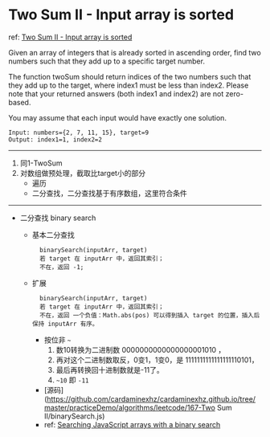 # Two Sum II - Input array is sorted

ref: [Two Sum II - Input array is sorted](https://leetcode.com/problems/two-sum-ii-input-array-is-sorted/)

Given an array of integers that is already sorted in ascending order, find two numbers such that they add up to a specific target number.

The function twoSum should return indices of the two numbers such that they add up to the target, where index1 must be less than index2. Please note that your returned answers (both index1 and index2) are not zero-based.

You may assume that each input would have exactly one solution.

    Input: numbers={2, 7, 11, 15}, target=9
    Output: index1=1, index2=2
    
*** 

1. 同1-TwoSum
2. 对数组做预处理，截取比target小的部分
    + 遍历
    + 二分查找，二分查找基于有序数组，这里符合条件

***

* 二分查找 binary search
    + 基本二分查找
    
            binarySearch(inputArr, target)
            若 target 在 inputArr 中，返回其索引；
            不在，返回 -1;
    + 扩展
    
            binarySearch(inputArr, target)
            若 target 在 inputArr 中，返回其索引；
            不在，返回 一个负值：Math.abs(pos) 可以得到插入 target 的位置，插入后保持 inputArr 有序。
        - 按位非 `~`
            1. 数10转换为二进制数 0000000000000000001010 ，
            2. 再对这个二进制数取反，0变1，1变0，是 1111111111111111110101，
            3. 最后再转换回十进制数就是-11了。
            4. `~10` 即 `-11`
        - [源码](https://github.com/cardaminexhz/cardaminexhz.github.io/tree/master/practiceDemo/algorithms/leetcode/167-Two Sum II/binarySearch.js)
        - ref: [Searching JavaScript arrays with a binary search](http://oli.me.uk/2013/06/08/searching-javascript-arrays-with-a-binary-search/)

